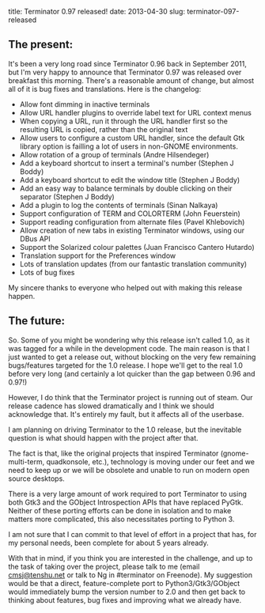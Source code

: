 title: Terminator 0.97 released!
date: 2013-04-30
slug: terminator-097-released


## The present:

It's been a very long road since Terminator 0.96 back in September 2011, but I'm very happy to announce that Terminator 0.97 was released over breakfast this morning.
There's a reasonable amount of change, but almost all of it is bug fixes and translations.
Here is the changelog:
-   Allow font dimming in inactive terminals
-   Allow URL handler plugins to override label text for URL context menus
-   When copying a URL, run it through the URL handler first so the resulting URL is copied, rather than the original text
-   Allow users to configure a custom URL handler, since the default Gtk library option is failling a lot of users in non-GNOME environments.
-   Allow rotation of a group of terminals (Andre Hilsendeger)
-   Add a keyboard shortcut to insert a terminal's number (Stephen J Boddy)
-   Add a keyboard shortcut to edit the window title (Stephen J Boddy)
-   Add an easy way to balance terminals by double clicking on their separator (Stephen J Boddy)
-   Add a plugin to log the contents of terminals (Sinan Nalkaya)
-   Support configuration of TERM and COLORTERM (John Feuerstein)
-   Support reading configuration from alternate files (Pavel Khlebovich)
-   Allow creation of new tabs in existing Terminator windows, using our DBus API
-   Support the Solarized colour palettes (Juan Francisco Cantero Hutardo)
-   Translation support for the Preferences window
-   Lots of translation updates (from our fantastic translation community)
-   Lots of bug fixes

My sincere thanks to everyone who helped out with making this release happen.

## The future:

So. Some of you might be wondering why this release isn't called 1.0, as it was tagged for a while in the development code. The main reason is that I just wanted to get a release out, without blocking on the very few remaining bugs/features targeted for the 1.0 release. I hope we'll get to the real 1.0 before very long (and certainly a lot quicker than the gap between 0.96 and 0.97!)

However, I do think that the Terminator project is running out of steam. Our release cadence has slowed dramatically and I think we should acknowledge that. It's entirely my fault, but it affects all of the userbase.

I am planning on driving Terminator to the 1.0 release, but the inevitable question is what should happen with the project after that.

The fact is that, like the original projects that inspired Terminator (gnome-multi-term, quadkonsole, etc.), technology is moving under our feet and we need to keep up or we will be obsolete and unable to run on modern open source desktops.

There is a very large amount of work required to port Terminator to using both Gtk3 and the GObject Introspection APIs that have replaced PyGtk. Neither of these porting efforts can be done in isolation and to make matters more complicated, this also necessitates porting to Python 3.

I am not sure that I can commit to that level of effort in a project that has, for my personal needs, been complete for about 5 years already.

With that in mind, if you think you are interested in the challenge, and up to the task of taking over the project, please talk to me (email cmsj@tenshu.net or talk to Ng in \#terminator on Freenode). My suggestion would be that a direct, feature-complete port to Python3/Gtk3/GObject would immediately bump the version number to 2.0 and then get back to thinking about features, bug fixes and improving what we already have.
